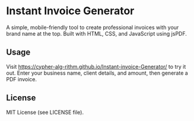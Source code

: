 # Instant Invoice Generator
A simple, mobile-friendly tool to create professional invoices with your brand name at the top. Built with HTML, CSS, and JavaScript using jsPDF.

## Usage
Visit https://cypher-alg-rithm.github.io/Instant-invoice-Generator/ to try it out. Enter your business name, client details, and amount, then generate a PDF invoice.

## License
MIT License (see LICENSE file). 
